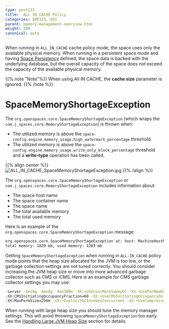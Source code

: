 ```yaml
---
type: post123
title:  ALL IN CACHE Policy
categories: XAP123, OSS
parent: memory-management-overview.html
weight: 200
canonical: auto
---
```




When running in `ALL_IN_CACHE` cache policy mode, the space uses only the available physical memory. When running in a persistent space mode and having [Space Persistency](./space-persistency-overview.html) defined, the space data is backed with the underlying database, but the overall capacity of the space does not exceed the capacity of the available physical memory.

{{% note "Note"%}}
When using All IN CACHE, the **cache size** parameter is ignored.
{{% /note %}}
 
# SpaceMemoryShortageException

The `org.openspaces.core.SpaceMemoryShortageException` (which wraps the `com.j_spaces.core.MemoryShortageException`) is thrown when:

- The utilized memory is above the `space-config.engine.memory_usage.high_watermark_percentage` threshold.
- The utilized memory is above the `space-config.engine.memory_usage.write_only_block_percentage` threshold and a **write-type** operation has been called.

{{% align center %}}
![ALL_IN_CACHE_SpaceMemoryShortageException.jpg](/attachment_files/ALL_IN_CACHE_SpaceMemoryShortageException.jpg)
{{% /align %}}

The `org.openspaces.core.SpaceMemoryShortageException` or `com.j_spaces.core.MemoryShortageException` includes information about:

- The space host name
- The space container name
- The space name
- The total available memory
- The total used memory

Here is an example of the `org.openspaces.core.SpaceMemoryShortageException` message:


```bash
org.openspaces.core.SpaceMemoryShortageException at: host: MachineHostName, container: mySpace_container1_1, space mySpace,
total memory: 1820 mb, used memory: 1283 mb
```

Getting `SpaceMemoryShortageException` when running in `ALL-IN_CACHE` policy mode points that the heap size allocated for the JVM is too low, or the garbage collection settings are not tuned correctly. You should consider increasing the JVM heap size or move into more advanced garbage collector such as CMS or iCMS. Here is an example for CMS garbage collector settings you may use:


```bash
-server -Xms8g -Xmx8g -Xmn300m -XX:+UseConcMarkSweepGC -XX:+UseParNewGC
-XX:CMSInitiatingOccupancyFraction=60 -XX:+UseCMSInitiatingOccupancyOnly
-XX:MaxPermSize=256m -XX:+ExplicitGCInvokesConcurrent -XX:+UseCompressedOops
```

When running with large heap size you should tune the memory manager settings. This will avoid throwing `SpaceMemoryShortageException` too early. See the [Handling Large JVM Heap Size](./memory-management-overview.html#HandlingLargeJVMHeapSize) section for details.
